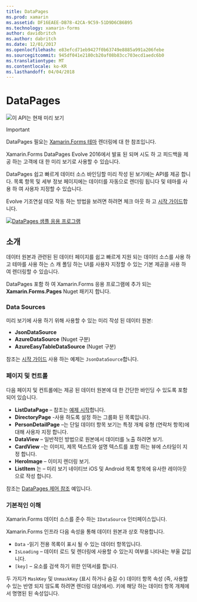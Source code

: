 ```yaml
---
title: DataPages
ms.prod: xamarin
ms.assetid: DF16EAEE-DB78-42CA-9C59-51D9D6CB6B95
ms.technology: xamarin-forms
author: davidbritch
ms.author: dabritch
ms.date: 12/01/2017
ms.openlocfilehash: e83efcd71eb9427f0b63749e8885a991a206febe
ms.sourcegitcommit: 945df041e2180cb20af08b83cc703ecd1aedc6b0
ms.translationtype: MT
ms.contentlocale: ko-KR
ms.lasthandoff: 04/04/2018
---
```

# <a name="datapages"></a>DataPages

![](~/media/shared/preview.png "이 API는 현재 미리 보기")

> [!IMPORTANT]
> DataPages 필요는 [Xamarin.Forms 테마](~/xamarin-forms/user-interface/themes/index.md) 렌더링에 대 한 참조입니다.

Xamarin.Forms DataPages Evolve 2016에서 발표 된 되며 시도 하 고 피드백을 제공 하는 고객에 대 한 미리 보기로 사용할 수 있습니다.

DataPages 쉽고 빠르게 데이터 소스 바인딩할 미리 작성 된 보기에는 API를 제공 합니다. 목록 항목 및 세부 정보 페이지에는 데이터를 자동으로 렌더링 됩니다 및 테마를 사용 하 여 사용자 지정할 수 있습니다.

Evolve 기조연설 데모 작동 하는 방법을 보려면 하려면 체크 아웃 하 고 [시작 가이드](get-started.md)합니다.

[![](images/demo-sml.png "DataPages 샘플 응용 프로그램")](images/demo.png#lightbox "DataPages 샘플 응용 프로그램")

## <a name="introduction"></a>소개

데이터 원본과 관련된 된 데이터 페이지를 쉽고 빠르게 지원 되는 데이터 소스를 사용 하 고 테마를 사용 하는 스 캐 폴딩 하는 UI를 사용자 지정할 수 있는 기본 제공을 사용 하 여 렌더링할 수 있습니다.

DataPages 포함 하 여 Xamarin.Forms 응용 프로그램에 추가 되는 **Xamarin.Forms.Pages** Nuget 패키지 합니다.

### <a name="data-sources"></a>Data Sources

미리 보기에 사용 하기 위해 사용할 수 있는 미리 작성 된 데이터 원본:

* **JsonDataSource**
* **AzureDataSource** (Nuget 구분)
* **AzureEasyTableDataSource** (Nuget 구분)

참조는 [시작 가이드](get-started.md) 사용 하는 예제는 `JsonDataSource`합니다.


### <a name="pages--controls"></a>페이지 및 컨트롤

다음 페이지 및 컨트롤에는 제공 된 데이터 원본에 대 한 간단한 바인딩 수 있도록 포함 되어 있습니다.

* **ListDataPage** – 참조는 [예제 시작](get-started.md)합니다.
* **DirectoryPage** -사용 하도록 설정 하는 그룹화 된 목록입니다.
* **PersonDetailPage** –는 단일 데이터 항목 보기는 특정 개체 유형 (연락처 항목)에 대해 사용자 지정 합니다.
* **DataView** – 일반적인 방법으로 원본에서 데이터를 노출 하려면 보기.
* **CardView** –는 이미지, 제목 텍스트와 설명 텍스트를 포함 하는 뷰에 스타일이 지정 합니다.
* **HeroImage** – 이미지 렌더링 보기.
* **ListItem** 는 – 미리 보기 네이티브 iOS 및 Android 목록 항목에 유사한 레이아웃으로 작성 합니다.

참조는 [DataPages 제어 참조](controls.md) 예입니다.



### <a name="under-the-hood"></a>기본적인 이해

Xamarin.Forms 데이터 소스를 준수 하는 `IDataSource` 인터페이스입니다.

Xamarin.Forms 인프라 다음 속성을 통해 데이터 원본과 상호 작용합니다.

* `Data` -읽기 전용 목록이 표시 될 수 있는 데이터 항목입니다.
* `IsLoading` – 데이터 로드 및 렌더링에 사용할 수 있는지 여부를 나타내는 부울 값입니다.
* `[key]` – 요소를 검색 하기 위한 인덱서를 합니다.

두 가지가 `MaskKey` 및 `UnmaskKey` (표시 하거나 숨길 수) 데이터 항목 속성 (즉, 사용할 수 있는 반영 되지 않도록 하려면 렌더링 대상에서).
키에 해당 하는 데이터 항목 개체에서 명명된 된 속성입니다.

